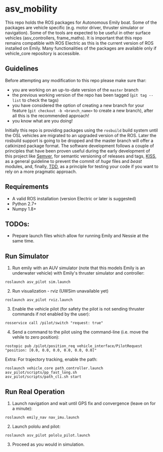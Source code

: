 asv_mobility
============

This repo holds the ROS packages for Autonomous Emily boat. Some of the packages are vehicle specific (e.g. motor driver, thruster simulator or navigation).
Some of the tools are expected to be useful in other surface vehicles (asv_controllers, frame_maths).
It is important that this repo remains compatible with ROS Electric as this is the current version of ROS installed on Emily.
Many functionalities of the packages are available only if vehicle_core repository is accessible.

Guidelines
----------

Before attempting any modification to this repo please make sure thar:
  - you are working on an up-to-date version of the `master` branch
  - the previous working version of the repo has been tagged (`git tag --list` to check the tags)
  - you have considered the option of creating a new branch for your feature (`git checkout -b <branch_name>` to create a new branch), after all this is the recommended approach!
  - you know what are you doing!
  
Initially this repo is providing packages using the `rosbuild` build system until the OSL vehicles are migrated to an
 upgraded version of the ROS. Later the rosbuild support is going to be dropped and the master branch will offer a
 catkinized package format. The software development follows a couple of principles that have been proven useful
 during the early development of this project like [Semver][semver], for semantic versioning of releases and tags,
 [KISS][kiss], as a general guideline to prevent the commit of _huge_ files and _beast_ modules, and, finally,
 [TDD][tdd], as a principle for testing your code if you want to rely on a more pragmatic approach.

Requirements
------------
  - A valid ROS installation (version Electric or later is suggested)
  - Python 2.7+
  - Numpy 1.8+

TODOs:
-------------
  - Prepare launch files which allow for running Emily and Nessie at the same time.

Run Simulator
-------------

1) Run emily with an AUV simulator (note that this models Emily is an underwater vehicle) with Emily's thruster simulator and controller:
  ```
  roslaunch asv_pilot sim.launch
  ```

2) Run visualization - rviz (UWSim unavailable yet)
  ```
  roslaunch asv_pilot rviz.launch
  ```
  
3) Enable the vehicle pilot (for safety the pilot is not sending thruster commands if not enabled by the user):
  ```
  rosservice call /pilot/switch "request: true"
  ```
  
4) Send a command to the pilot using the command-line (i.e. move the vehile to zero position):
  ```
  rostopic pub /pilot/position_req vehicle_interface/PilotRequest "position: [0.0, 0.0, 0.0, 0.0, 0.0, 0.0]"
  ```

Extra: For trajectory tracking, enable the path:
  ```
  roslaunch vehicle_core path_controller.launch
  asv_pilot/scripts/pp_fast_long.sh
  asv_pilot/scripts/path_cli.sh start
  ```

Run Real Operation
---
1) Launch navigation and wait until GPS fix and convergence (leave on for a minute):
  ```
  roslaunch emily_nav nav_imu.launch
  ```

2) Launch pololu and pilot:
  ```
  roslaunch asv_pilot pololu_pilot.launch
  ```

3) Proceed as you would in simulation.

[semver]: http://semver.org/
[kiss]: http://en.wikipedia.org/wiki/KISS_principle
[tdd]: http://en.wikipedia.org/wiki/Test-driven_development
[solid]: http://en.wikipedia.org/wiki/SOLID_(object-oriented_design)
